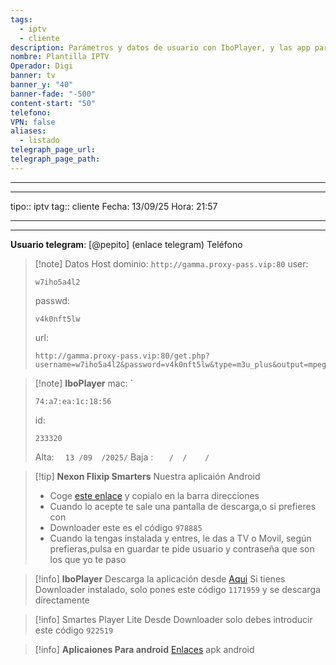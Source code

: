 ```yaml
---
tags:
  - iptv
  - cliente
description: Parámetros y datos de usuario con IboPlayer, y las app para android
nombre: Plantilla IPTV
Operador: Digi
banner: tv
banner_y: "40"
banner-fade: "-500"
content-start: "50"
telefono:
VPN: false
aliases:
  - listado
telegraph_page_url:
telegraph_page_path:
---
```



---
---
tipo:: iptv
tag:: cliente
Fecha: 13/09/25
Hora: 21:57

---
---




**Usuario telegram**: [@pepito] (enlace telegram)
Teléfono  

>[!note] Datos Host
>dominio: `http://gamma.proxy-pass.vip:80`
>user:
>``` 
>w7iho5a4l2
>```
>passwd: 
>```
>v4k0nft5lw
>```
>url: 
>```
>http://gamma.proxy-pass.vip:80/get.php?username=w7iho5a4l2&password=v4k0nft5lw&type=m3u_plus&output=mpegts
>```


>[!note] **IboPlayer**
>mac: `
> ```
> 74:a7:ea:1c:18:56
> ``` 
>id:
>```
> 233320
> ```
> 
> Alta: `  13 /09  /2025/` 
> Baja : `   /  /    /`



>[!tip] **Nexon Flixip Smarters**
>Nuestra aplicaión Android
>- Coge [este enlace](http://sw-apps.net/sw_nexon/Android%20App/NEXON_FLIXIP_Smarters.apk) y copialo en la barra direcciones
>- Cuando lo acepte te sale una pantalla de descarga,o si prefieres con
>- Downloader este es el código `978885` 
>- Cuando la tengas instalada y entres, le das a TV o Movil, según prefieras,pulsa en guardar te pide usuario y contraseña que son los que yo te paso

>[!info] **IboPlayer**
>Descarga la aplicación desde  [Aqui](http://ibodesk.com/iboupdate.apk)
Si tienes Downloader instalado, solo pones este código  `1171959` y se descarga directamente

> [!info] Smartes Player Lite
> Desde Downloader solo debes introducir este código `922519`

 >[!info] **Aplicaiones Para android**
 >[Enlaces](http://sw-apps.net/sw_nexon/Android%20App/NEXON-CODE-DOWNLOADER.txt) apk android
